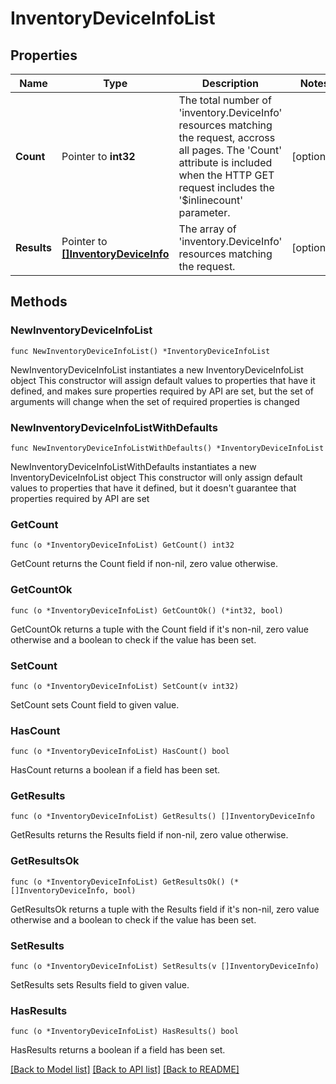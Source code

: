 # InventoryDeviceInfoList

## Properties

Name | Type | Description | Notes
------------ | ------------- | ------------- | -------------
**Count** | Pointer to **int32** | The total number of &#39;inventory.DeviceInfo&#39; resources matching the request, accross all pages. The &#39;Count&#39; attribute is included when the HTTP GET request includes the &#39;$inlinecount&#39; parameter. | [optional] 
**Results** | Pointer to [**[]InventoryDeviceInfo**](inventory.DeviceInfo.md) | The array of &#39;inventory.DeviceInfo&#39; resources matching the request. | [optional] 

## Methods

### NewInventoryDeviceInfoList

`func NewInventoryDeviceInfoList() *InventoryDeviceInfoList`

NewInventoryDeviceInfoList instantiates a new InventoryDeviceInfoList object
This constructor will assign default values to properties that have it defined,
and makes sure properties required by API are set, but the set of arguments
will change when the set of required properties is changed

### NewInventoryDeviceInfoListWithDefaults

`func NewInventoryDeviceInfoListWithDefaults() *InventoryDeviceInfoList`

NewInventoryDeviceInfoListWithDefaults instantiates a new InventoryDeviceInfoList object
This constructor will only assign default values to properties that have it defined,
but it doesn't guarantee that properties required by API are set

### GetCount

`func (o *InventoryDeviceInfoList) GetCount() int32`

GetCount returns the Count field if non-nil, zero value otherwise.

### GetCountOk

`func (o *InventoryDeviceInfoList) GetCountOk() (*int32, bool)`

GetCountOk returns a tuple with the Count field if it's non-nil, zero value otherwise
and a boolean to check if the value has been set.

### SetCount

`func (o *InventoryDeviceInfoList) SetCount(v int32)`

SetCount sets Count field to given value.

### HasCount

`func (o *InventoryDeviceInfoList) HasCount() bool`

HasCount returns a boolean if a field has been set.

### GetResults

`func (o *InventoryDeviceInfoList) GetResults() []InventoryDeviceInfo`

GetResults returns the Results field if non-nil, zero value otherwise.

### GetResultsOk

`func (o *InventoryDeviceInfoList) GetResultsOk() (*[]InventoryDeviceInfo, bool)`

GetResultsOk returns a tuple with the Results field if it's non-nil, zero value otherwise
and a boolean to check if the value has been set.

### SetResults

`func (o *InventoryDeviceInfoList) SetResults(v []InventoryDeviceInfo)`

SetResults sets Results field to given value.

### HasResults

`func (o *InventoryDeviceInfoList) HasResults() bool`

HasResults returns a boolean if a field has been set.


[[Back to Model list]](../README.md#documentation-for-models) [[Back to API list]](../README.md#documentation-for-api-endpoints) [[Back to README]](../README.md)


